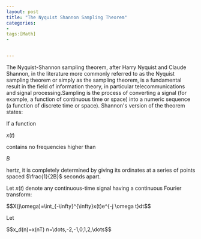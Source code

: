 ```yaml
---
layout: post
title: "The Nyquist Shannon Sampling Theorem"
categories:
- 
tags:[Math]
- 


---
```


The Nyquist-Shannon sampling theorem, after Harry Nyquist and Claude Shannon, in the literature more commonly referred to as the Nyquist sampling theorem or simply as the sampling theorem, is a fundamental result in the field of information theory, in particular telecommunications and signal processing.Sampling is the process of converting a signal (for example, a function of continuous time or space) into a numeric sequence (a function of discrete time or space). Shannon's version of the theorem states:

If a function <p>$x(t)$</p> contains no frequencies higher than <p>$B$</p> hertz, it is completely determined by giving its ordinates at a series of points spaced $\frac{1}{2B}$ seconds apart.

Let $x(t)$ denote any continuous-time signal having a continuous Fourier transform:

<p>$$X(j\omega)=\int_{-\infty}^{\infty}x(t)e^{-j \omega t}dt$$</p>

Let

<p>$$x_d(n)=x(nT)  n=\dots,-2,-1,0,1,2,\dots$$</p>

<!-- MathJax Section -->
 
<script type="text/javascript"
src="http://cdn.mathjax.org/mathjax/latest/MathJax.js?config=TeX-AMS-MML_HTMLorMML"></script>
<script>
 MathJax.Hub.Config({
          tex2jax: {
		  inlineMath: [["$", "$"], ["\\\\(", "\\\\)"]],displayMath: [["$$", "$$"], ["\\[", "\\]"]],
		  skipTags: ['script', 'noscript', 'style', 'textarea', 'pre']
          }
    });
    MathJax.Hub.Queue(function() {
        var all = MathJax.Hub.getAllJax(), i;
        for(i=0; i < all.length; i += 1) {
            all[i].SourceElement().parentNode.className += ' has-jax';
        }
    });
</script>
